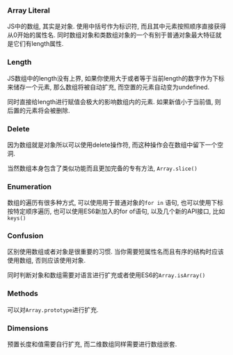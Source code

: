 ### Array Literal

JS中的数组, 其实是对象. 使用中括号作为标识符, 而且其中元素按照顺序直接获得从0开始的属性名. 同时数组对象和类数组对象的一个有别于普通对象最大特征就是它们有length属性.

### Length

JS数组中的length没有上界, 如果你使用大于或者等于当前length的数字作为下标来储存一个元素, 那么数组将被自动扩充, 而空置的元素自动变为undefined.

同时直接给length进行赋值会极大的影响数组内的元素. 如果新值小于当前值, 则后置的元素将会被删除.

### Delete

因为数组就是对象所以可以使用delete操作符, 而这种操作会在数组中留下一个空洞.

当然数组本身包含了类似功能而且更加完备的专有方法, `Array.slice()`

### Enumeration

数组的遍历有很多种方式, 可以使用用于普通对象的`for in` 语句, 也可以使用下标按特定顺序遍历, 也可以使用ES6新加入的for of语句, 以及几个新的API接口, 比如`keys()`

### Confusion

区别使用数组或者对象是很重要的习惯. 当你需要短属性名而且有序的结构时应该使用数组, 否则应该使用对象.

同时判断对象和数组需要对语言进行扩充或者使用ES6的`Array.isArray()`

### Methods

可以对`Array.prototype`进行扩充.

### Dimensions

预置长度和值需要自行扩充, 而二维数组同样需要进行数组嵌套.
